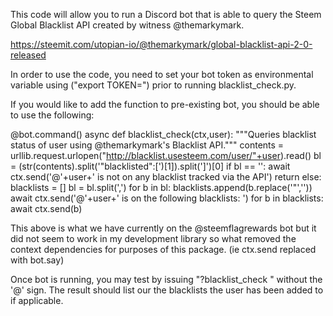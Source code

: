 This code will allow you to run a Discord bot that is able to query the Steem Global Blacklist API created by witness @themarkymark.

https://steemit.com/utopian-io/@themarkymark/global-blacklist-api-2-0-released

In order to use the code, you need to set your bot token as environmental variable using ("export TOKEN=<token>") prior to running blacklist_check.py.

If you would like to add the function to pre-existing bot, you should be able to use the following:

@bot.command()
async def blacklist_check(ctx,user):
    """Queries blacklist status of user using @themarkymark's Blacklist API."""
    contents = urllib.request.urlopen("http://blacklist.usesteem.com/user/"+user).read()
    bl = (str(contents).split('"blacklisted":[')[1]).split(']')[0]
    if bl == '':
        await ctx.send('@'+user+' is not on any blacklist tracked via the API')
        return
    else:
        blacklists = []
        bl = bl.split(',')
        for b in bl:
            blacklists.append(b.replace('"',''))
        await ctx.send('@'+user+' is on the following blacklists: ')
        for b in blacklists:
            await ctx.send(b)

This above is what we have currently on the @steemflagrewards bot but it did not seem to work in my development library so what removed the context dependencies for purposes of this package. (ie ctx.send replaced with bot.say)

Once bot is running, you may test by issuing "?blacklist_check <user>" without the '@' sign. The result should list our the blacklists the user has been added to if applicable.
